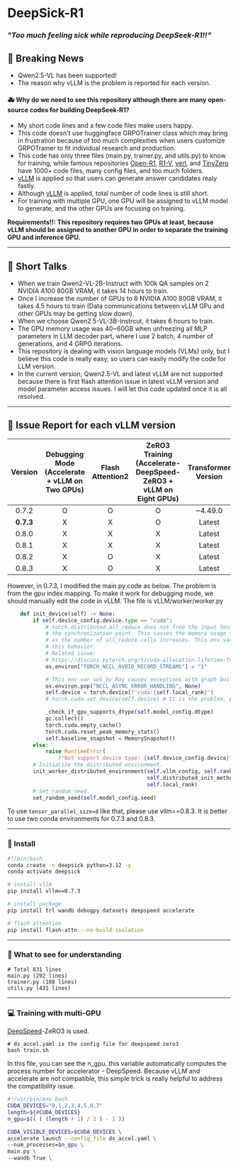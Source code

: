 # DeepSick-R1

### *"Too much feeling sick while reproducing DeepSeek-R1!!"*

## 📰 Breaking News

- Qwen2.5-VL has been supported!
- The reason why vLLM is the problem is reported for each version.

#### 🚑 Why do we need to see this repository although there are many open-source codes for building DeepSeek-R1?

- My short code lines and a few code files make users happy.
- This code doesn't use huggingface GRPOTrainer class which may bring in frustration because of too much complexities when users customize GRPOTrainer to fit individual research and production.
- This code has only three files (main.py, trainer.py, and utils.py) to know for training, while famous repositories [Open-R1](https://github.com/huggingface/open-r1), [R1-V](https://github.com/Deep-Agent/R1-V), [verl](https://github.com/volcengine/verl), and [TinyZero](https://github.com/Jiayi-Pan/TinyZero) have 1000+ code files, many config files, and too much folders.
- [vLLM](https://github.com/vllm-project/vllm) is applied so that users can generate answer candidates realy fastly.
- Although [vLLM](https://github.com/vllm-project/vllm) is applied, total number of code lines is still short.
- For training with multiple GPU, one GPU will be assigned to vLLM model to generate, and the other GPUs are focusing on training.

**Requirements!!: This repository requires two GPUs at least, because vLLM should be assigned to another GPU in order to separate the training GPU and inference GPU.**

---

## 🚀 Short Talks

- When we train Qwen2-VL-2B-Instruct with 100k QA samples on 2 NVIDIA A100 80GB VRAM, it takes 14 hours to train.
- Once I increase the number of GPUs to 8 NVIDIA A100 80GB VRAM, it takes 4.5 hours to train (Data communications between vLLM GPu and other GPUs may be getting slow down).
- When we choose Qwen2.5-VL-3B-Instrcut, it takes 6 hours to train.
- The GPU memory usage was 40~60GB when unfreezing all MLP parameters in LLM decoder part, where I use 2 batch, 4 number of generations, and 4 GRPO iterations. 
- This repository is dealing with vision language models (VLMs) only, but I believe this code is really easy, so users can easily modify the code for LLM version.
- In the current version, Qwen2.5-VL and latest vLLM are not supported because there is first flash attention issue in latest vLLM version and model parameter access issues. I will let this code updated once it is all resolved.

---


## 🚩 Issue Report for each vLLM version
| Version | Debugging Mode (Accelerate + vLLM on Two GPUs) | Flash Attention2 | ZeRO3 Training (Accelerate-DeepSpeed-ZeRO3 + vLLM on Eight GPUs) | Transformer Version | Qwen2.5-VL Error |
|:-------:|:----------------------------------------------:|:----------------:|:----------------------------------------------------------------:|:-------------------:|:----------------:|
|  0.7.2  |                        O                       |         O        |                                 O                                |         ~4.49.0         |       Many       |
|  **0.7.3**  |                    X                       |         X        |                                 O                                |        Latest       |       Some       |
|  0.8.0  |                        X                       |         X        |                                 X                                |        Latest       |       Less       |
|  0.8.1  |                        X                       |         X        |                                 X                                |        Latest       |       Less       |
|  0.8.2  |                        X                       |         O        |                                 X                                |        Latest       |       Less       |
|  0.8.3  |                        X                       |         O        |                                 X                                |        Latest       |       Less       |


However, in 0.7.3, I modified the main.py code as below. The problem is from the gpu index mapping. To make it work for debugging mode, we should manually edit the code in vLLM. The file is vLLM/worker/worker.py
```python
    def init_device(self) -> None:
        if self.device_config.device.type == "cuda":
            # torch.distributed.all_reduce does not free the input tensor until
            # the synchronization point. This causes the memory usage to grow
            # as the number of all_reduce calls increases. This env var disables
            # this behavior.
            # Related issue:
            # https://discuss.pytorch.org/t/cuda-allocation-lifetime-for-inputs-to-distributed-all-reduce/191573
            os.environ["TORCH_NCCL_AVOID_RECORD_STREAMS"] = "1"

            # This env var set by Ray causes exceptions with graph building.
            os.environ.pop("NCCL_ASYNC_ERROR_HANDLING", None)
            self.device = torch.device(f"cuda:{self.local_rank}")
            # torch.cuda.set_device(self.device) # It is the problem, please comment out

            _check_if_gpu_supports_dtype(self.model_config.dtype)
            gc.collect()
            torch.cuda.empty_cache()
            torch.cuda.reset_peak_memory_stats()
            self.baseline_snapshot = MemorySnapshot()
        else:
            raise RuntimeError(
                f"Not support device type: {self.device_config.device}")
        # Initialize the distributed environment.
        init_worker_distributed_environment(self.vllm_config, self.rank,
                                            self.distributed_init_method,
                                            self.local_rank)
        # Set random seed.
        set_random_seed(self.model_config.seed)
```

To use `tensor_parallel_size=8` like that, please use vllm==0.8.3. It is better to use two conda environments for 0.7.3 and 0.8.3.

---

### 🍉 Install

```bash
#!/bin/bash
conda create -n deepsick python=3.12 -y
conda activate deepsick

# install vllm
pip install vllm==0.7.3

# install package
pip install trl wandb debugpy datasets deepspeed accelerate

# flash attention
pip install flash-attn --no-build-isolation
```

---

### 🍲 What to see for understanding

```shell
# Total 831 lines
main.py (292 lines)
trainer.py (108 lines)
utils.py (431 lines)
```

---

### 💻 Training with multi-GPU 

[DeepSpeed](https://github.com/deepspeedai/DeepSpeed)-ZeRO3 is used.
```shell
# ds_accel.yaml is the config file for deepspeed zero3
bash train.sh
```

In this file, you can see the n_gpu. this variable automatically computes the process number for accelerator - DeepSpeed.
Because vLLM and accelerate are not compatible, this simple trick is really helpful to address the compatibility issue.

```bash
#!/usr/bin/env bash
CUDA_DEVICES="0,1,2,3,4,5,6,7"
length=${#CUDA_DEVICES}
n_gpu=$(( ( (length + 1) / 2 ) - 1 ))

CUDA_VISIBLE_DEVICES=$CUDA_DEVICES \
accelerate launch --config_file ds_accel.yaml \
--num_processes=$n_gpu \
main.py \
--wandb True \
```

